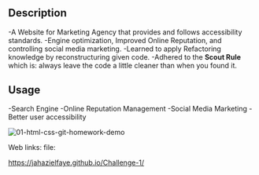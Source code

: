 # <Horiseon-Challenge-1>

## Description

-A Website for Marketing Agency that provides 
and follows accessibility standards.
-Engine optimization, Improved Online Reputation, 
and controlling social media marketing.
-Learned to apply Refactoring knowledge by reconstructuring
given code.
-Adhered to the **Scout Rule** which is: always leave the
code a little cleaner than when you found it.

## Usage

-Search Engine
-Online Reputation Management
-Social Media Marketing
-Better user accessibility 

![01-html-css-git-homework-demo](https://user-images.githubusercontent.com/110864748/192855881-a0a2633f-d150-43e6-bf13-db56c0c76cd1.png)

Web links: file:

https://jahazielfaye.github.io/Challenge-1/